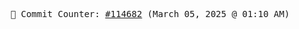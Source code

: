 <p align="center">
    <samp>
        📮 Commit Counter: <a href="https://github.com/Javascript-void0/Javascript-void0/commits/main">#114682</a> (March 05, 2025 @ 01:10 AM)
    </samp>
</p>